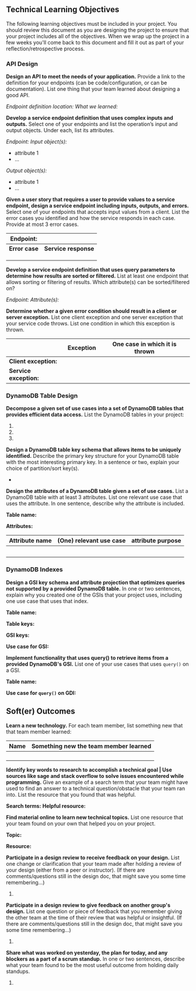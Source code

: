 ## Technical Learning Objectives

The following learning objectives must be included in your project. You should review this document as you are designing the project to ensure that your project includes all of the objectives. When we wrap up the project in a few weeks you'll come back to this document and fill it out as part of your reflection/retrospective process.

### API Design

**Design an API to meet the needs of your application.** Provide a link to the definition for your endpoints (can be code/configuration, or can be documentation). List one thing that your team learned about designing a good API.

*Endpoint definition location:*
*What we learned:*

**Develop a service endpoint definition that uses complex inputs and outputs.** Select one of your endpoints and list the operation’s input and output objects. Under each, list its attributes.

*Endpoint:*
*Input object(s):*

* attribute 1
* ...

*Output object(s):*

* attribute 1
* ...

**Given a user story that requires a user to provide values to a service endpoint, design a service endpoint including inputs, outputs, and errors.** Select one of your endpoints that accepts input values from a client. List the error cases you identified and how the service responds in each case. Provide at most 3 error cases.

|**Endpoint:**  |                     |
|---            |---                  |
|**Error case** |**Service response** |
|               |                     |
|               |                     |
|               |                     |

**Develop a service endpoint definition that uses query parameters to determine how results are sorted or filtered.** List at least one endpoint that allows sorting or filtering of results. Which attribute(s) can be sorted/filtered on?

*Endpoint:*
*Attribute(s):*

**Determine whether a given error condition should result in a client or server exception.** List one client exception and one server exception that your service code throws. List one condition in which this exception is thrown.

|                       |**Exception** |**One case in which it is thrown** |
|---	                |---	       |---	                               |
|**Client exception:**  |	           |	                               |
|**Service exception:** |	           |	                               |

### DynamoDB Table Design

**Decompose a given set of use cases into a set of DynamoDB tables that provides efficient data access.** List the DynamoDB tables in your project:

1.
2.
3.


**Design a DynamoDB table key schema that allows items to be uniquely identified.** Describe the primary key structure for your DynamoDB table with the most interesting primary key. In a sentence or two, explain your choice of partition/sort key(s).

-

**Design the attributes of a DynamoDB table given a set of use cases.** List a DynamoDB table with at least 3 attributes. List one relevant use case that uses the attribute. In one sentence, describe why the attribute is included.

**Table name:**

**Attributes:**

|Attribute name |(One) relevant use case |attribute purpose |
|---            |---                     |---               |
|               |                        |                  |
|               |                        |                  |
|               |                        |                  |
|               |                        |                  |
|               |                        |                  |

### DynamoDB Indexes

**Design a GSI key schema and attribute projection that optimizes queries not supported by a provided DynamoDB table.** In one or two sentences, explain why you created one of the GSIs that your project uses, including one use case that uses that index.

**Table name:**

**Table keys:**

**GSI keys:**

**Use case for GSI:**

**Implement functionality that uses query() to retrieve items from a provided DynamoDB's GSI.** List one of your use cases that uses `query()` on a GSI.

**Table name:**

**Use case for `query()` on GDI:**

## Soft(er) Outcomes

**Learn a new technology.** For each team member, list something new that that team member learned:

| Name |Something new the team member learned |
|------|---                                   |
|      |                                      |
|      |                                      |
|      |                                      |
|      |                                      |

**Identify key words to research to accomplish a technical goal | Use sources like sage and stack overflow to solve issues encountered while programming.** Give an example of a search term that your team might have used to find an answer to a technical question/obstacle that your team ran into. List the resource that you found that was helpful.

**Search terms:**
**Helpful resource:**

**Find material online to learn new technical topics.** List one resource that your team found on your own that helped you on your project.

**Topic:**

**Resource:**

**Participate in a design review to receive feedback on your design.** List one change or clarification that your team made after holding a review of your design (either from a peer or instructor). (If there are comments/questions still in the design doc, that might save you some time remembering...)

1.

**Participate in a design review to give feedback on another group's design.** List one question or piece of feedback that you remember giving the other team at the time of their review that was helpful or insightful. (If there are comments/questions still in the design doc, that might save you some time remembering...)

1.

**Share what was worked on yesterday, the plan for today, and any blockers as a part of a scrum standup.** In one or two sentences, describe what your team found to be the most useful outcome from holding daily standups.

1.

